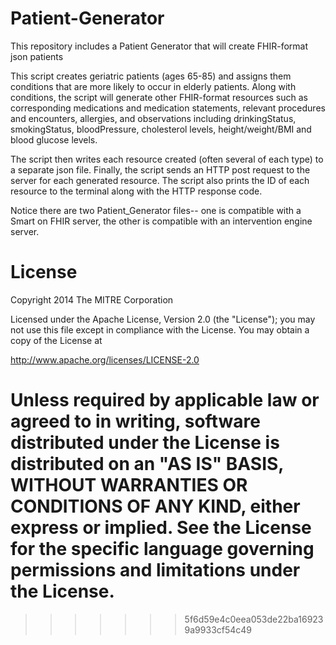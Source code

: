 # Patient-Generator

This repository includes a Patient Generator that will create FHIR-format json patients

This script creates geriatric patients (ages 65-85) and assigns them conditions that are more likely to occur in elderly patients. Along with conditions, the script will generate other FHIR-format resources such as corresponding medications and medication statements, relevant procedures and encounters, allergies, and observations including drinkingStatus, smokingStatus, bloodPressure, cholesterol levels, height/weight/BMI and blood glucose levels.

The script then writes each resource created (often several of each type) to a separate json file. Finally, the script sends an HTTP post request to the server for each generated resource. The script also prints the ID of each resource to the terminal along with the HTTP response code.

Notice there are two Patient_Generator files-- one is compatible with a Smart on FHIR server, the other is compatible with an intervention engine server.


# License

Copyright 2014 The MITRE Corporation

Licensed under the Apache License, Version 2.0 (the "License"); you may not use this file except in compliance with the License. You may obtain a copy of the License at

http://www.apache.org/licenses/LICENSE-2.0

Unless required by applicable law or agreed to in writing, software distributed under the License is distributed on an "AS IS" BASIS, WITHOUT WARRANTIES OR CONDITIONS OF ANY KIND, either express or implied. See the License for the specific language governing permissions and limitations under the License.
=======
>>>>>>> 5f6d59e4c0eea053de22ba169239a9933cf54c49
